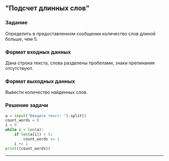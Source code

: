 ## "Подсчет длинных слов"

### Задание

Определить в предоставленном сообщении количество слов длиной больше, чем 5.

### Формат входных данных

Дана строка текста, слова разделены пробелами, знаки препинания отсутствуют.

### Формат выходных данных

Вывести количество найденных слов.

### Решение задачи

```python
a = input("Введите текст: ").split()
count_words = 0
i = 0
while i < len(a):
    if len(a[i]) > 5:
        count_words += 1
    i += 1
print((count_words))
```

---

